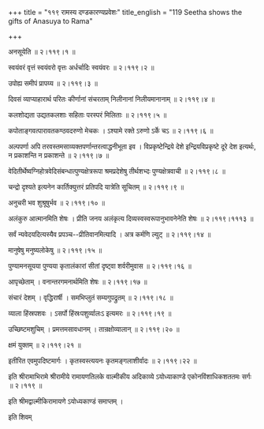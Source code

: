 +++
title = "११९ रामस्य दण्डकारण्यप्रवेशः"
title_english = "119 Seetha shows the gifts of Anasuya to Rama"

+++


अनसूयेति  ॥  २।११९।१  ॥   

  

स्वयंवरं वृत्तं स्वयंवरो वृत्तः अर्धर्चादिः स्वयंवरः  ॥  २।११९।२  ॥   

  

उपोह्य समीपं प्रापय्य  ॥  २।११९।३  ॥   

  

दिवसं व्याप्याहारार्थ परितः कीर्णानां संचरताम् निलीनानां निलीयमानानाम्
 ॥  २।११९।४  ॥   

  

कलशोद्यता उद्यतकलशाः सहिताः परस्परं मिलिताः  ॥  २।११९।५  ॥   

  

कपोताङ्गवत्पारावतकण्ठवदरुणो मेचकः । ऽश्यामे रक्ते ऽरुणो ऽर्के चऽ  ॥ 
२।११९।६  ॥   

  

अल्पपर्णा अपि तरवस्तमसाव्यक्तपर्णान्तरत्वाद्धनीभूता इव ।
विप्रकृष्टेन्द्रिये देशे इन्द्रियविप्रकृष्टे दूरे देश इत्यर्थः, न
प्रकाशन्ति न प्रकाशन्ते  ॥  २।११९।७  ॥   

  

वेदितीर्थेष्वग्निहोत्रवेदिसंबन्धात्पुण्यक्षेत्ररूपा श्रमप्रदेशेषु
तीर्थशभ्दः पुण्यक्षेत्रवाची  ॥  २।११९।८  ॥   

  

चन्द्रो दृश्यते इत्यनेन कार्तिक्युत्तरं प्रतिपदि यात्रेति सूचितम्  ॥ 
२।११९।९  ॥   

  

अनुचरी भव शुश्रूषुर्भव  ॥  २।११९।१०  ॥   

  

अलंकुरु आत्मानमिति शेषः । प्रीति जनय अलंकृत्य दिव्यस्वस्वरूपानुभावनेनेति
शेषः  ॥  २।११९।१११३  ॥   

  

सर्वं न्यवेदयदित्यस्यैव प्रपञ्च--प्रीतिवानमित्यादि । अत्र कर्मणि ल्युट्
 ॥  २।११९।१४  ॥   

  

मानुषेषु मनुष्यलोकेषु  ॥  २।११९।१५  ॥   

  

पुण्यामनसूयया पुण्यया कृतालंकारां सीतां दृष्ट्वा शर्वरीमुवास  ॥  २।११९।१६
 ॥   

  

आपृच्छेताम् । वनान्तरगमनार्थमिति शेषः  ॥  २।११९।१७  ॥   

  

संचारं देशम् । वृद्धिरार्षी । समभिप्लुतं सम्यगुपद्रुतम्  ॥  २।११९।१८  ॥   

  

व्याला हिंस्रपशवः । ऽसर्पो हिंस्रःपशुर्व्यालःऽ इत्यमरः  ॥  २।११९।१९  ॥   

  

उच्छिष्टमशुचिम् । प्रमत्तमसावधानम् । तान्रक्षोव्यालान्  ॥  २।११९।२०  ॥   

  

क्षमं युक्तम्  ॥  २।११९।२१  ॥   

  

इतीरित एवमुपदिष्टमार्गः । कृतस्वस्त्ययनः कृतमङ्गलाशीर्वादः  ॥  २।११९।२२
 ॥   

  

इति श्रीरामाभिरामे श्रीरामीये रामायणतिलके वाल्मीकीय अदिकाव्ये
ऽयोध्याकाण्डे एकोनविंशाधिकशततमः सर्गः  ॥  २।११९  ॥   

  

इति श्रीमद्वाल्मीकिरामायणे ऽयोध्यकाण्डं समाप्तम् ।  

इति शिवम्  

  

  


